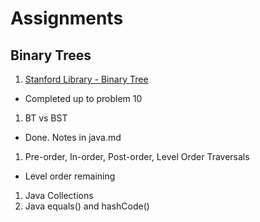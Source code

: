 # Assignments
## Binary Trees
1. [Stanford Library - Binary Tree](http://cslibrary.stanford.edu/110/BinaryTrees.html)
  * Completed up to problem 10
1. BT vs BST
  * Done. Notes in java.md
1. Pre-order, In-order, Post-order, Level Order Traversals
  * Level order remaining
1. Java Collections
1. Java equals() and hashCode()

